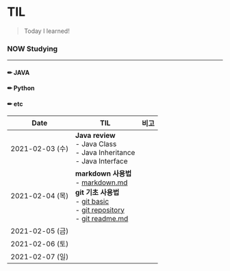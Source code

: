 # TIL

> Today I learned!



### NOW Studying

---

#### ✏ JAVA

#### ✏ Python

#### ✏ etc



| Date            | TIL                                                          | 비고 |
| --------------- | ------------------------------------------------------------ | ---- |
| 2021-02-03 (수) | **Java review**<br/>    - Java Class <br/>    - Java Inheritance <br/>    - Java Interface |      |
| 2021-02-04 (목) | **markdown 사용법**<br/>    - [markdown.md](https://github.com/jhbae0119/TIL/blob/master/markdown.md)<br/> **git 기초 사용법**<br/>    - [git basic](https://github.com/jhbae0119/TIL/blob/master/git%20basic.md)<br/>    - [git repository](https://github.com/jhbae0119/TIL/blob/master/git%20repository%20nasic.md)<br/>    - [git readme.md](https://github.com/jhbae0119/TIL/blob/master/README.md) |      |
| 2021-02-05 (금) |                                                              |      |
| 2021-02-06 (토) |                                                              |      |
| 2021-02-07 (일) |                                                              |      |



